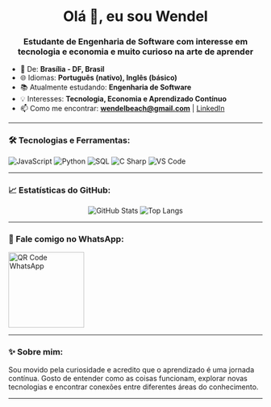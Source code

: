 <h1 align="center">Olá 👋, eu sou Wendel</h1>
<h3 align="center">Estudante de Engenharia de Software com interesse em tecnologia e economia e muito curioso na arte de aprender</h3>

- 📍 De: **Brasília - DF, Brasil**
- 🌐 Idiomas: **Português (nativo), Inglês (básico)**
- 📚 Atualmente estudando: **Engenharia de Software**
- 💡 Interesses: **Tecnologia, Economia e Aprendizado Contínuo**
- 📫 Como me encontrar: **[wendelbeach@gmail.com](mailto:wendelbeach@gmail.com)** | [LinkedIn](https://www.linkedin.com/in/wendel-cavalcante-678338339/)

---

### 🛠️ Tecnologias e Ferramentas:
![JavaScript](https://img.shields.io/badge/-JavaScript-%23F7DF1E?style=flat-square&logo=javascript&logoColor=black)
![Python](https://img.shields.io/badge/-Python-3776AB?style=flat-square&logo=python&logoColor=white)
![SQL](https://img.shields.io/badge/-SQL-%2300C8FF?style=flat-square&logo=sqlite&logoColor=white)
![C Sharp](https://img.shields.io/badge/-C%23-239120?style=flat-square&logo=c-sharp&logoColor=white)
![VS Code](https://img.shields.io/badge/-VS%20Code-007ACC?style=flat-square&logo=visual-studio-code&logoColor=white)

---

### 📈 Estatísticas do GitHub:

<p align="center">
  <img src="https://github-readme-stats.vercel.app/api?username=WendellCavalcante&show_icons=true&theme=radical" alt="GitHub Stats" />
  <img src="https://github-readme-stats.vercel.app/api/top-langs/?username=WendellCavalcante&layout=compact&theme=radical" alt="Top Langs" />
</p>

---

### 📱 Fale comigo no WhatsApp:

<p align="left">
  <a href="https://wa.me/5561984324094" target="_blank">
    <img src="https://github.com/seu-usuario/seu-repositorio/raw/main/whatsapp_qr_code.png" alt="QR Code WhatsApp" width="150"/>
  </a>
</p>

---

### ✨ Sobre mim:
Sou movido pela curiosidade e acredito que o aprendizado é uma jornada contínua. Gosto de entender como as coisas funcionam, explorar novas tecnologias e encontrar conexões entre diferentes áreas do conhecimento.

---

